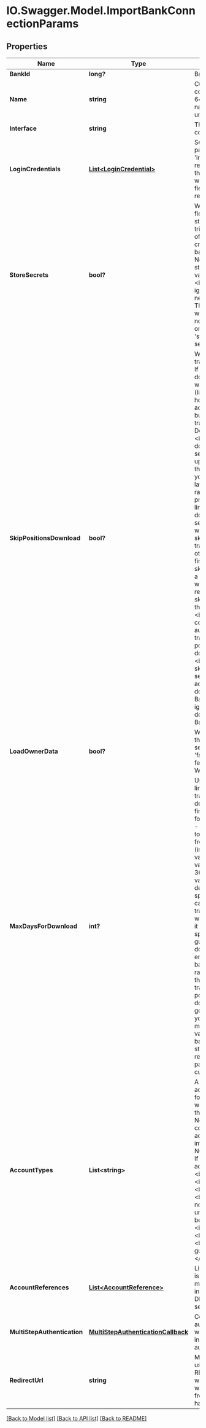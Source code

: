 # IO.Swagger.Model.ImportBankConnectionParams
## Properties

Name | Type | Description | Notes
------------ | ------------- | ------------- | -------------
**BankId** | **long?** | Bank Identifier | 
**Name** | **string** | Custom name for the bank connection. Maximum length is 64. If you do not want to set a name, you can leave this field unset. | [optional] 
**Interface** | **string** | The interface to use for connecting with the bank. | [optional] 
**LoginCredentials** | [**List&lt;LoginCredential&gt;**](LoginCredential.md) | Set of login credentials. Must be passed in combination with the &#39;interface&#39; field. For mandators requiring a web form, no matter the passed login credentials, the web form will contain all login fields defined by the bank for the respective interface. | [optional] 
**StoreSecrets** | **bool?** | Whether to store the secret login fields. If the secret fields are stored, then updates can be triggered without the involvement of the users, as long as the credentials remain valid and the bank consent has not expired. Note that bank consent will be stored regardless of the field value. Default value is false.&lt;br/&gt;&lt;br/&gt;NOTES:&lt;br/&gt; - this field is ignored in case when the user will need to use finAPI&#39;s web form. The user will be able to decide whether to store the secrets or not in the web form, depending on the &#39;storeSecretsAvailableInWebForm&#39; setting (see Client Configuration). | [optional] [default to false]
**SkipPositionsDownload** | **bool?** | Whether to skip the download of transactions and securities or not. If set to true, then finAPI will download just the accounts list with the accounts&#39; information (like account name, number, holder, etc), as well as the accounts&#39; balances (if possible), but skip the download of transactions and securities. Default is false.&lt;br/&gt;&lt;br/&gt;NOTES:&lt;br/&gt;&amp;bull; If you skip the download of transactions and securities during an import or update, you can still download them on a later update (though you might not get all positions at a later point, because the date range in which the bank servers provide this data is usually limited). However, once finAPI has downloaded the transactions or securities for the first time, you will not be able to go back to skipping the download of transactions and securities! In other words: Once you make your first request with skipPositionsDownload&#x3D;false for a certain bank connection, you will no longer be able to make a request with skipPositionsDownload&#x3D;true for that same bank connection.&lt;br/&gt;&amp;bull; If this bank connection is updated via finAPI&#39;s automatic batch update, then transactions and security positions &lt;u&gt;will&lt;/u&gt; be downloaded in any case!&lt;br/&gt;&amp;bull; For security accounts, skipping the downloading of the securities might result in the account&#39;s balance also not being downloaded.&lt;br/&gt;&amp;bull; For Bausparen accounts, this field is ignored. finAPI will always download transactions for Bausparen accounts.&lt;br/&gt; | [optional] [default to false]
**LoadOwnerData** | **bool?** | Whether to load information about the bank connection owner(s) - see field &#39;owners&#39;. Default value is &#39;false&#39;.&lt;br/&gt;&lt;br/&gt;NOTE: This feature is supported only by the WEB_SCRAPER interface. | [optional] [default to false]
**MaxDaysForDownload** | **int?** | Use this parameter if you want to limit the date range for transactions download. The value depicts the number of days that finAPI will download transactions for, starting from - and including - today. For example, if you want to download only transactions from within the past 30 days (including today), then pass the value 30. The minimum allowed value is 14, the maximum value is 3650. You may also pass the value 0 though (which is also the default value when you do not specify this parameter), in which case there will be no limit to the transactions download and finAPI will try to get all transactions that it can. Please note that when you specify the parameter there is no guarantee that finAPI will actually download transactions for the entire given date range, as the bank servers may limit the date range on their own. Also note that this parameter only applies to transactions, not to security positions; finAPI will always download all positions that it can get.&lt;br/&gt;&lt;br/&gt;&lt;b&gt;Please note: If you are not limiting the maxDaysForDownload with a value smaller than 90 days, the bank is more likely to trigger a strong customer authentication request for the user.&lt;br/&gt;This parameter is applied for the current &#39;bankingInterface&#39;.&lt;/b&gt; | [optional] [default to 0]
**AccountTypes** | **List&lt;string&gt;** | A set of account types of finAPI account types that are considered for the import. Only accounts whose type matches with one of the given types will be imported. Note that when the bank connection does not contain any accounts of the given types, the import will fail with error code NO_ACCOUNTS_FOR_TYPE_LIST. If no values is given, then all accounts will be imported.&lt;br/&gt;&lt;br/&gt;&lt;br/&gt;Checking,&lt;br/&gt;Savings,&lt;br/&gt;CreditCard,&lt;br/&gt;Security,&lt;br/&gt;Loan,&lt;br/&gt;Pocket (DEPRECATED; will not be returned for any account unless this type has explicitly been set via PATCH),&lt;br/&gt;Membership,&lt;br/&gt;Bausparen&lt;br/&gt;&lt;br/&gt;&lt;b&gt;This flag is currently not guaranteed to work for all banks!&lt;/b&gt; | [optional] 
**AccountReferences** | [**List&lt;AccountReference&gt;**](AccountReference.md) | List of accounts for which access is requested from the bank. It must only be passed if the bank interface has the DETAILED_CONSENT property set. | [optional] 
**MultiStepAuthentication** | [**MultiStepAuthenticationCallback**](MultiStepAuthenticationCallback.md) | Container for multi-step authentication data. Required when a previous service call initiated a multi-step authentication. | [optional] 
**RedirectUrl** | **string** | Must only be passed when the used interface has the property REDIRECT_APPROACH and no web form flow is used. The user will be redirected to the given URL from the bank&#39;s website after having entered his credentials. | [optional] 

[[Back to Model list]](../README.md#documentation-for-models) [[Back to API list]](../README.md#documentation-for-api-endpoints) [[Back to README]](../README.md)

